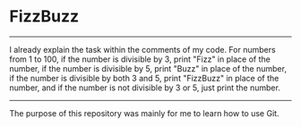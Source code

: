 # FizzBuzz
***
I already explain the task within the comments of my code. For numbers from 1 to 100, if the number is divisible by 3, print "Fizz" in place of the number, if the number is divisible by 5, print "Buzz" in place of the number, if the number is divisible by both 3 and 5, print "FizzBuzz" in place of the number, and if the number is not divisible by 3 or 5, just print the number.
***
The purpose of this repository was mainly for me to learn how to use Git.
